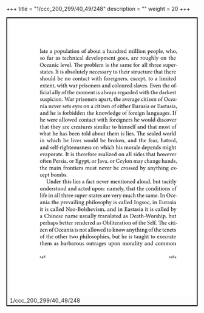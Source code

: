 +++
title = "1/ccc_200_299/40_49/248"
description = ""
weight = 20
+++

<table style="border:2px solid black;max-width:800px;max-height:800px;" 
><tr><td><img class="center-fit-jpg"
src="/jpg_/out_jpg_1984__248.jpg"  >1/ccc_200_299/40_49/248</img></td></tr></table>